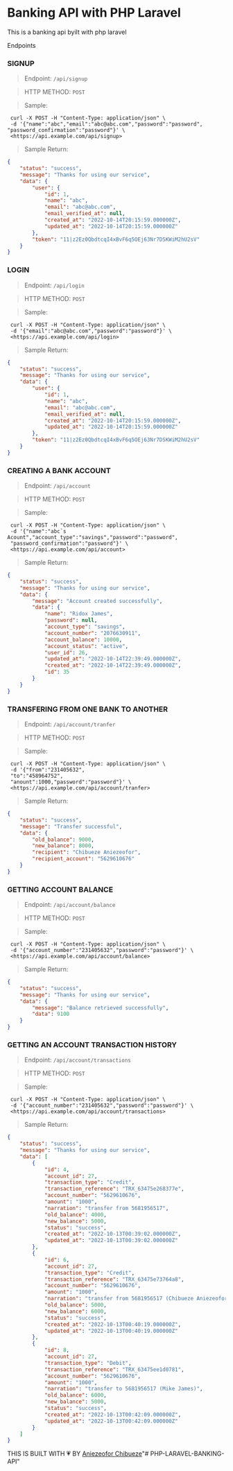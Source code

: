 # Banking API with PHP Laravel

This is a banking api byilt with php laravel

Endpoints

### SIGNUP

 > Endpoint: `/api/signup`

 > HTTP METHOD: `POST`

 > Sample: 

```curl
 curl -X POST -H "Content-Type: application/json" \
 -d '{"name":"abc","email":"abc@abc.com","password":"password", "password_confirmation":"password"}' \
 <https://api.example.com/api/signup>
```
> Sample Return:
```json
{
    "status": "success",
    "message": "Thanks for using our service",
    "data": {
        "user": {
            "id": 1,
            "name": "abc",
            "email": "abc@abc.com",
            "email_verified_at": null,
            "created_at": "2022-10-14T20:15:59.000000Z",
            "updated_at": "2022-10-14T20:15:59.000000Z"
        },
        "token": "11|z2Ez0QbdtcqI4xBvF6q5OEj63Nr7DSKWiM2hU2sV"
    }
}
```

### LOGIN

 > Endpoint: `/api/login`

 > HTTP METHOD: `POST`

 > Sample:

```curl
 curl -X POST -H "Content-Type: application/json" \
 -d '{"email":"abc@abc.com","password":"password"}' \
 <https://api.example.com/api/login>
```

> Sample Return:

```json
{
    "status": "success",
    "message": "Thanks for using our service",
    "data": {
        "user": {
            "id": 1,
            "name": "abc",
            "email": "abc@abc.com",
            "email_verified_at": null,
            "created_at": "2022-10-14T20:15:59.000000Z",
            "updated_at": "2022-10-14T20:15:59.000000Z"
        },
        "token": "11|z2Ez0QbdtcqI4xBvF6q5OEj63Nr7DSKWiM2hU2sV"
    }
}
```

### CREATING A BANK ACCOUNT

 > Endpoint: `/api/account`

 > HTTP METHOD: `POST`

 > Sample:

```curl
 curl -X POST -H "Content-Type: application/json" \
 -d '{"name":"abc`s Acount","account_type":"savings","password":"password",
 "password_confirmation":"password"}' \
 <https://api.example.com/api/account>
```

> Sample Return:

```json
{
    "status": "success",
    "message": "Thanks for using our service",
    "data": {
        "message": "Account created successfully",
        "data": {
            "name": "Ridox James",
            "password": null,
            "account_type": "savings",
            "account_number": "2076630911",
            "account_balance": 10000,
            "account_status": "active",
            "user_id": 26,
            "updated_at": "2022-10-14T22:39:49.000000Z",
            "created_at": "2022-10-14T22:39:49.000000Z",
            "id": 35
        }
    }
}
```


### TRANSFERING FROM ONE BANK TO ANOTHER

 > Endpoint: `/api/account/tranfer`

 > HTTP METHOD: `POST`

 > Sample:

```curl
 curl -X POST -H "Content-Type: application/json" \
 -d '{"from":"231405632",
 "to":"458964752",
 "anount":1000,"password":"password"}' \
 <https://api.example.com/api/account/tranfer>
```

> Sample Return:

```json
{
    "status": "success",
    "message": "Transfer successful",
    "data": {
        "old_balance": 9000,
        "new_balance": 8000,
        "recipient": "Chibueze Aniezeofor",
        "recipient_account": "5629610676"
    }
}
```
### GETTING ACCOUNT BALANCE

 > Endpoint: `/api/account/balance`

 > HTTP METHOD: `POST`

 > Sample:

```curl
 curl -X POST -H "Content-Type: application/json" \
 -d '{"account_number":"231405632","password":"password"}' \
 <https://api.example.com/api/account/balance>
```

> Sample Return:

```json
{
    "status": "success",
    "message": "Thanks for using our service",
    "data": {
        "message": "Balance retrieved successfully",
        "data": 9100
    }
}
```


### GETTING AN ACCOUNT TRANSACTION HISTORY

 > Endpoint: `/api/account/transactions`

 > HTTP METHOD: `POST`

 > Sample:

```curl
 curl -X POST -H "Content-Type: application/json" \
 -d '{"account_number":"231405632","password":"password"}' \
 <https://api.example.com/api/account/transactions>
```

> Sample Return:

```json
{
    "status": "success",
    "message": "Thanks for using our service",
    "data": [
        {
            "id": 4,
            "account_id": 27,
            "transaction_type": "Credit",
            "transaction_reference": "TRX_63475e268377e",
            "account_number": "5629610676",
            "amount": "1000",
            "narration": "transfer from 5681956517",
            "old_balance": 4000,
            "new_balance": 5000,
            "status": "success",
            "created_at": "2022-10-13T00:39:02.000000Z",
            "updated_at": "2022-10-13T00:39:02.000000Z"
        },
        {
            "id": 6,
            "account_id": 27,
            "transaction_type": "Credit",
            "transaction_reference": "TRX_63475e73764a8",
            "account_number": "5629610676",
            "amount": "1000",
            "narration": "transfer from 5681956517 (Chibueze Aniezeofor)",
            "old_balance": 5000,
            "new_balance": 6000,
            "status": "success",
            "created_at": "2022-10-13T00:40:19.000000Z",
            "updated_at": "2022-10-13T00:40:19.000000Z"
        },
        {
            "id": 8,
            "account_id": 27,
            "transaction_type": "Debit",
            "transaction_reference": "TRX_63475ee1d0781",
            "account_number": "5629610676",
            "amount": "1000",
            "narration": "transfer to 5681956517 (Mike James)",
            "old_balance": 6000,
            "new_balance": 5000,
            "status": "success",
            "created_at": "2022-10-13T00:42:09.000000Z",
            "updated_at": "2022-10-13T00:42:09.000000Z"
        }
    ]
}
```

THIS IS BUILT WITH 💗 BY [Aniezeofor Chibueze](https://github.com/codad5)"# PHP-LARAVEL-BANKING-API" 
